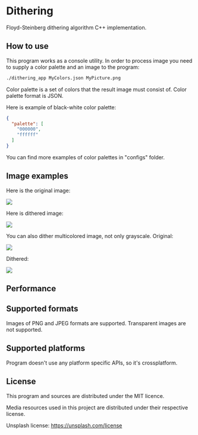 # Dithering

Floyd-Steinberg dithering algorithm C++ implementation.

## How to use

This program works as a console utility. In order to process image you need to supply a color palette and an image to the program:

```cmd
./dithering_app MyColors.json MyPicture.png
```

Color palette is a set of colors that the result image must consist of. Color palette format is JSON.

Here is example of black-white color palette:

```json
{
  "palette": [
    "000000",
    "ffffff"
  ]
}

```

You can find more examples of color palettes in "configs" folder.

## Image examples

Here is the original image:

![ ](./pics/Paris.jpg)

Here is dithered image:

![ ](./doc/Paris_dithered.png)

You can also dither multicolored image, not only grayscale. Original:

![ ](./pics/Tower.jpg)

Dithered:

![ ](./doc/Tower_dithered.png)

## Performance

## Supported formats

Images of PNG and JPEG formats are supported. Transparent images are not supported.

## Supported platforms

Program doesn't use any platform specific APIs, so it's crossplatform.

## License

This program and sources are distributed under the MIT licence.

Media resources used in this project are distributed under their respective license.

Unsplash license:
<https://unsplash.com/license>

